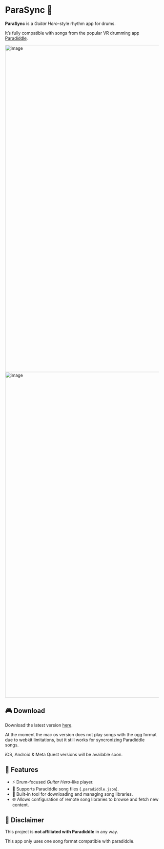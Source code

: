 # ParaSync 🥁

**ParaSync** is a *Guitar Hero*-style rhythm app for drums.

It’s fully compatible with songs from the popular VR drumming app [Paradiddle](https://paradiddleapp.com).

<img width="1282" height="1071" alt="image" src="https://github.com/user-attachments/assets/094cd206-fa29-45c9-b4ff-cb86020860e0" />
<img width="1275" height="1066" alt="image" src="https://github.com/user-attachments/assets/747fffba-dfc8-4a67-be05-b4f5f8527a06" />



## 🎮 Download

Download the latest version [here](https://github.com/androettop/parasync/releases).

At the moment the mac os version does not play songs with the ogg format due to webkit limitations, but it still works for syncronizing Paradiddle songs.

iOS, Android & Meta Quest versions will be available soon.

## 🧩 Features

- ⚡ Drum-focused *Guitar Hero*-like player. 
- 🎵 Supports Paradiddle song files (`.paradiddle.json`).
- 📂 Built-in tool for downloading and managing song libraries.
- 🌐 Allows configuration of remote song libraries to browse and fetch new content.

## 📢 Disclaimer

This project is **not affiliated with Paradiddle** in any way.

This app only uses one song format compatible with paradiddle.
